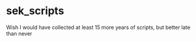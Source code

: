 # sek_scripts
Wish I would have collected at least 15 more years of scripts, but better late than never

